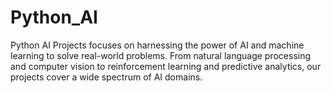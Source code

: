 # Python_AI
Python AI Projects focuses on harnessing the power of AI and machine learning to solve real-world problems. From natural language processing and computer vision to reinforcement learning and predictive analytics, our projects cover a wide spectrum of AI domains.
